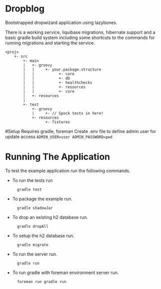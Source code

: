 # Dropblog
Bootstrapped dropwizard application using lazybones.

There is a working service, liquibase migrations, hibernate support and a basic gradle build system including some
shortcuts to the commands for running migrations and starting the service.

    <proj>
        +- src
            +- main
            |   +- groovy
            |   |     +- your.package.structure
            |   |           +- core
            |   |           +- db
            |   |           +- healthchecks
            |   |           +- resources
            |   |           +- core
            |   +- resources
            |
            +- test
                +- groovy
                |     +- // Spock tests in here!
                +- resources
                      +- fixtures
#Setup
Requires gradle, foreman
Create .env file to define admin user for update access
    ```
    ADMIN_USER=user
    ADMIN_PASSWORD=pwd
    ```
# Running The Application

To test the example application run the following commands.

* To run the tests run

        gradle test

* To package the example run.

        gradle shadowJar

* To drop an existing h2 database run.

        gradle dropAll

* To setup the h2 database run.

        gradle migrate

* To run the server run.

        gradle run

* To run gradle with foreman environment server run.

        foreman run gradle run


